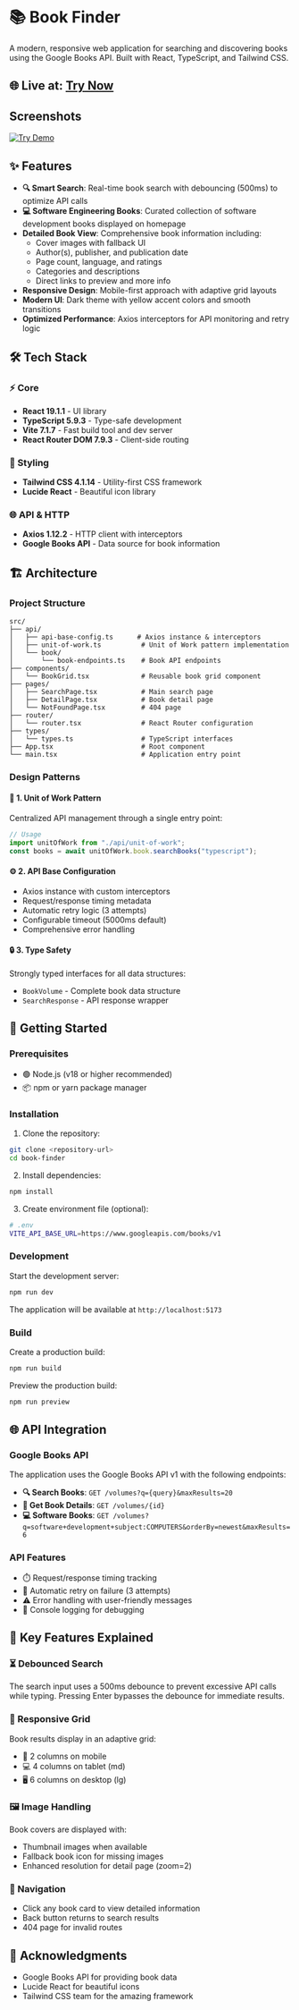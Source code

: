 # 📚 Book Finder

A modern, responsive web application for searching and discovering books using the Google Books API. Built with React, TypeScript, and Tailwind CSS.

## 🌐 Live at: <a href="https://world-books.netlify.app/" title="Try Demo" target="_blank">Try Now</a>

## Screenshots

[![Try Demo](./src//assets/images/book-finder.png)](https://world-books.netlify.app/)

## ✨ Features

- **🔍 Smart Search**: Real-time book search with debouncing (500ms) to optimize API calls
- **💻 Software Engineering Books**: Curated collection of software development books displayed on homepage
- **Detailed Book View**: Comprehensive book information including:
  - Cover images with fallback UI
  - Author(s), publisher, and publication date
  - Page count, language, and ratings
  - Categories and descriptions
  - Direct links to preview and more info
- **Responsive Design**: Mobile-first approach with adaptive grid layouts
- **Modern UI**: Dark theme with yellow accent colors and smooth transitions
- **Optimized Performance**: Axios interceptors for API monitoring and retry logic

## 🛠️ Tech Stack

### ⚡ Core

- **React 19.1.1** - UI library
- **TypeScript 5.9.3** - Type-safe development
- **Vite 7.1.7** - Fast build tool and dev server
- **React Router DOM 7.9.3** - Client-side routing

### 🎨 Styling

- **Tailwind CSS 4.1.14** - Utility-first CSS framework
- **Lucide React** - Beautiful icon library

### 🌐 API & HTTP

- **Axios 1.12.2** - HTTP client with interceptors
- **Google Books API** - Data source for book information

## 🏗️ Architecture

### Project Structure

```
src/
├── api/
│   ├── api-base-config.ts      # Axios instance & interceptors
│   ├── unit-of-work.ts          # Unit of Work pattern implementation
│   └── book/
│       └── book-endpoints.ts    # Book API endpoints
├── components/
│   └── BookGrid.tsx             # Reusable book grid component
├── pages/
│   ├── SearchPage.tsx           # Main search page
│   ├── DetailPage.tsx           # Book detail page
│   └── NotFoundPage.tsx         # 404 page
├── router/
│   └── router.tsx               # React Router configuration
├── types/
│   └── types.ts                 # TypeScript interfaces
├── App.tsx                      # Root component
└── main.tsx                     # Application entry point
```

### Design Patterns

#### 🔄 1. Unit of Work Pattern

Centralized API management through a single entry point:

```typescript
// Usage
import unitOfWork from "./api/unit-of-work";
const books = await unitOfWork.book.searchBooks("typescript");
```

#### ⚙️ 2. API Base Configuration

- Axios instance with custom interceptors
- Request/response timing metadata
- Automatic retry logic (3 attempts)
- Configurable timeout (5000ms default)
- Comprehensive error handling

#### 🔒 3. Type Safety

Strongly typed interfaces for all data structures:

- `BookVolume` - Complete book data structure
- `SearchResponse` - API response wrapper

## 🚀 Getting Started

### Prerequisites

- 🟢 Node.js (v18 or higher recommended)
- 📦 npm or yarn package manager

### Installation

1. Clone the repository:

```bash
git clone <repository-url>
cd book-finder
```

2. Install dependencies:

```bash
npm install
```

3. Create environment file (optional):

```bash
# .env
VITE_API_BASE_URL=https://www.googleapis.com/books/v1
```

### Development

Start the development server:

```bash
npm run dev
```

The application will be available at `http://localhost:5173`

### Build

Create a production build:

```bash
npm run build
```

Preview the production build:

```bash
npm run preview
```

## 🌐 API Integration

### Google Books API

The application uses the Google Books API v1 with the following endpoints:

- **🔍 Search Books**: `GET /volumes?q={query}&maxResults=20`
- **📖 Get Book Details**: `GET /volumes/{id}`
- **💻 Software Books**: `GET /volumes?q=software+development+subject:COMPUTERS&orderBy=newest&maxResults=6`

### API Features

- ⏱️ Request/response timing tracking
- 🔁 Automatic retry on failure (3 attempts)
- ⚠️ Error handling with user-friendly messages
- 🐛 Console logging for debugging

## 🎯 Key Features Explained

### ⏳ Debounced Search

The search input uses a 500ms debounce to prevent excessive API calls while typing. Pressing Enter bypasses the debounce for immediate results.

### 📐 Responsive Grid

Book results display in an adaptive grid:

- 📱 2 columns on mobile
- 💻 4 columns on tablet (md)
- 🖥️ 6 columns on desktop (lg)

### 🖼️ Image Handling

Book covers are displayed with:

- Thumbnail images when available
- Fallback book icon for missing images
- Enhanced resolution for detail page (zoom=2)

### 🧭 Navigation

- Click any book card to view detailed information
- Back button returns to search results
- 404 page for invalid routes

## 🙏 Acknowledgments

- Google Books API for providing book data
- Lucide React for beautiful icons
- Tailwind CSS team for the amazing framework
